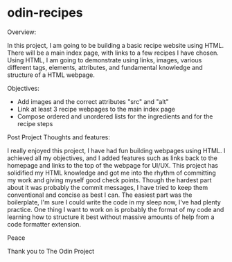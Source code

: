 # odin-recipes

Overview:

In this project, I am going to be building a basic recipe website using HTML. There will be a main index page, with
links to a few recipes I have chosen. Using HTML, I am going to demonstrate using links, images, various different
tags, elements, attributes, and fundamental knowledge and structure of a HTML webpage.

Objectives:

- Add images and the correct attributes "src" and "alt"
- Link at least 3 recipe webpages to the main index page
- Compose ordered and unordered lists for the ingredients and for the recipe steps

Post Project Thoughts and features:

I really enjoyed this project, I have had fun building webpages using HTML. I achieved all my objectives, and I added features such as links back to the homepage and links to the top of the webpage for UI/UX. This project has solidified my HTML knowledge and got me into the rhythm of committing my work and giving myself good check points. Though the hardest part about it was probably the commit messages, I have tried to keep them conventional and concise as best I can. The easiest part was the boilerplate, I'm sure I could write the code in my sleep now, I've had plenty practice. One thing I want to work on is probably the format of my code and learning how to structure it best without massive amounts of help from a code formatter extension.

Peace

Thank you to The Odin Project
